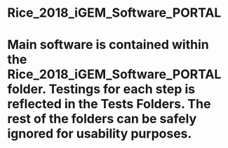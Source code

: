 # Rice_2018_iGEM_Software_PORTAL
# Main software is contained within the Rice_2018_iGEM_Software_PORTAL folder. Testings for each step is reflected in the Tests Folders. The rest of the folders can be safely ignored for usability purposes.
